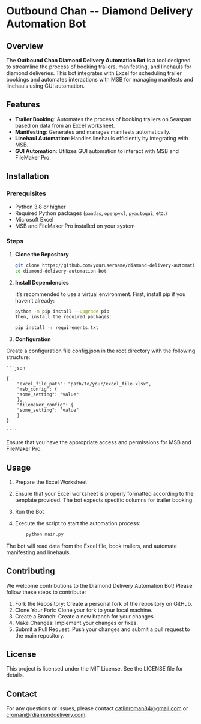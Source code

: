 # Outbound Chan -- Diamond Delivery Automation Bot

## Overview

The **Outbound Chan Diamond Delivery Automation Bot** is a tool designed to streamline the process of booking trailers, manifesting, and linehauls for diamond deliveries. This bot integrates with Excel for scheduling trailer bookings and automates interactions with MSB for managing manifests and linehauls using GUI automation.

## Features

- **Trailer Booking**: Automates the process of booking trailers on Seaspan based on data from an Excel worksheet.
- **Manifesting**: Generates and manages manifests automatically.
- **Linehaul Automation**: Handles linehauls efficiently by integrating with MSB.
- **GUI Automation**: Utilizes GUI automation to interact with MSB and FileMaker Pro.

## Installation

### Prerequisites

- Python 3.8 or higher
- Required Python packages (`pandas`, `openpyxl`, `pyautogui`, etc.)
- Microsoft Excel
- MSB and FileMaker Pro installed on your system

### Steps

1. **Clone the Repository**

   ```bash
   git clone https://github.com/yourusername/diamond-delivery-automation-bot.git
   cd diamond-delivery-automation-bot

   ```

2. **Install Dependencies**

   It’s recommended to use a virtual environment. First, install pip if you haven’t already:

   ```bash
   python -m pip install --upgrade pip
   Then, install the required packages:

   ```

   ```bash
   pip install -r requirements.txt

   ```

3. **Configuration**

Create a configuration file config.json in the root directory with the following structure:

    ```json

    {
        "excel_file_path": "path/to/your/excel_file.xlsx",
        "msb_config": {
        "some_setting": "value"
        },
        "filemaker_config": {
        "some_setting": "value"
        }
    }

    ````

Ensure that you have the appropriate access and permissions for MSB and FileMaker Pro.

## Usage

1. Prepare the Excel Worksheet

2. Ensure that your Excel worksheet is properly formatted according to the template provided. The bot expects specific columns for trailer booking.

3. Run the Bot

4. Execute the script to start the automation process:

   ```bash
       python main.py
   ```

The bot will read data from the Excel file, book trailers, and automate manifesting and linehauls.

## Contributing

We welcome contributions to the Diamond Delivery Automation Bot! Please follow these steps to contribute:

1. Fork the Repository: Create a personal fork of the repository on GitHub.
2. Clone Your Fork: Clone your fork to your local machine.
3. Create a Branch: Create a new branch for your changes.
4. Make Changes: Implement your changes or fixes.
5. Submit a Pull Request: Push your changes and submit a pull request to the main repository.

## License

This project is licensed under the MIT License. See the LICENSE file for details.

## Contact

For any questions or issues, please contact catlinroman84@gmail.com or croman@rdiamonddelivery.com.
